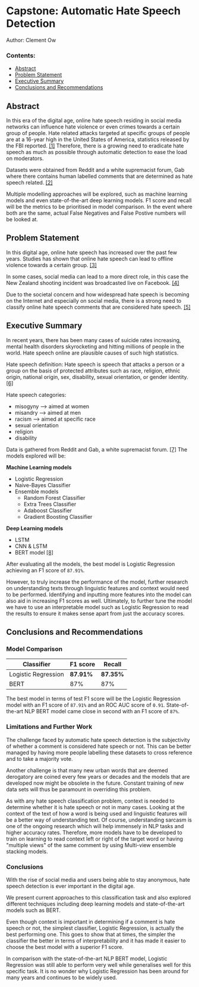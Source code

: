 # Capstone: Automatic Hate Speech Detection

Author: Clement Ow

### Contents:
- [Abstract](#Abstract)
- [Problem Statement](#Problem-Statement)
- [Executive Summary](#Executive-Summary)
- [Conclusions and Recommendations](#Conclusions-and-Recommendations)

## Abstract

In this era of the digital age, online hate speech residing in social media networks can influence hate violence or even crimes towards a certain group of people. Hate related attacks targeted at specific groups of people are at a 16-year high in the United States of America, statistics released by the FBI reported. [[1]](https://www.nytimes.com/2019/11/12/us/hate-crimes-fbi-report.html) Therefore, there is a growing need to eradicate hate speech as much as possible through automatic detection to ease the load on moderators.

Datasets were obtained from Reddit and a white supremacist forum, Gab where there contains human labelled comments that are determined as hate speech related. [[2]](https://github.com/jing-qian/A-Benchmark-Dataset-for-Learning-to-Intervene-in-Online-Hate-Speech)

Multiple modelling approaches will be explored, such as machine learning models and even state-of-the-art deep learning models. F1 score and recall will be the metrics to be prioritised in model comparison. In the event where both are the same, actual False Negatives and False Postive numbers will be looked at.

## Problem Statement

In this digital age, online hate speech has increased over the past few years. Studies has shown that online hate speech can lead to offline violence towards a certain group. [[3]](https://phys.org/news/2019-10-online-speech-crimes-minorities.html)

In some cases, social media can lead to a more direct role, in this case the New Zealand shooting incident was broadcasted live on Facebook. [[4]](https://www.nytimes.com/2019/03/14/world/asia/new-zealand-shooting-updates-christchurch.html)

Due to the societal concern and how widespread hate speech is becoming on the Internet  and especially on social media, there is a strong need to classify online hate speech comments that are considered hate speech. [[5]](https://journals.plos.org/plosone/article?id=10.1371/journal.pone.0221152#sec001)

## Executive Summary

In recent years, there has been many cases of suicide rates increasing, mental health disorders skyrocketing and hitting millions of people in the world. Hate speech online are plausible causes of such high statistics.

Hate speech definition: Hate speech is speech that attacks a person or a group on the basis of protected attributes such as race, religion, ethnic origin, national origin, sex, disability, sexual orientation, or gender identity. [[6]](https://en.wikipedia.org/wiki/Hate_speech)

Hate speech categories:
- misogyny --> aimed at women
- misandry --> aimed at men
- racism --> aimed at specific race
- sexual orientation
- religion
- disability

Data is gathered from Reddit and Gab, a white supremacist forum. [[7]](https://github.com/jing-qian/A-Benchmark-Dataset-for-Learning-to-Intervene-in-Online-Hate-Speech) The models explored will be:

__Machine Learning models__
- Logistic Regression
- Naive-Bayes Classifier
- Ensemble models
  - Random Forest Classifier
  - Extra Trees Classifier
  - Adaboost Classifier
  - Gradient Boosting Classifier

__Deep Learning models__
- LSTM
- CNN & LSTM
- BERT model [[8]](https://github.com/google-research/bert)

After evaluating all the models, the best model is Logistic Regression achieving an F1 score of `87.91%`.

However, to truly increase the performance of the model, further research on understanding texts through linguistic features and context would need to be performed. Identifying and inputting more features into the model can also aid in increasing F1 scores as well. Ultimately, to further tune the model we have to use an interpretable model such as Logistic Regression to read the results to ensure it makes sense apart from just the accuracy scores.  


## Conclusions and Recommendations

### Model Comparison

| Classifier                              | F1 score | Recall |
|-----------------------------------------|----------|--------|
| Logistic Regression                     | **87.91%**   | **87.35%** |
| BERT                                    | 87%      | 87%    |

The best model in terms of test F1 score will be the Logistic Regression model with an F1 score of `87.91%` and an ROC AUC score of `0.91`. State-of-the-art NLP BERT model came close in second with an F1 score of `87%`.  

### Limitations and Further Work

The challenge faced by automatic hate speech detection is the subjectivity of whether a comment is considered hate speech or not. This can be better managed by having more people labelling these datasets to cross reference and to take a majority vote.

Another challenge is that many new urban words that are deemed derogatory are coined every few years or decades and the models that are developed now might be obsolete in the future. Constant training of new data sets will thus be paramount in overriding this problem.

As with any hate speech classification problem, context is needed to determine whether it is hate speech or not in many cases. Looking at the context of the text of how a word is being used and linguistic features will be a better way of understanding text. Of course, understanding sarcasm is one of the ongoing research which will help immensely in NLP tasks and higher accuracy rates. Therefore, more models have to be developed to train on learning to read context left or right of the target word or having "multiple views" of the same comment by using Multi-view ensemble stacking models.

### Conclusions

With the rise of social media and users being able to stay anonymous, hate speech detection is ever important in the digital age.

We present current approaches to this classification task and also explored different techniques including deep learning models and state-of-the-art models such as BERT.

Even though context is important in determining if a comment is hate speech or not, the simplest classifier, Logistic Regression, is actually the best performing one. This goes to show that at times, the simpler the classifier the better in terms of interpretability and it has made it easier to choose the best model with a superior F1 score.

In comparison with the state-of-the-art NLP BERT model, Logistic Regression was still able to perform very well while generalises well for this specific task. It is no wonder why Logistic Regression has been around for many years and continues to be widely used.
